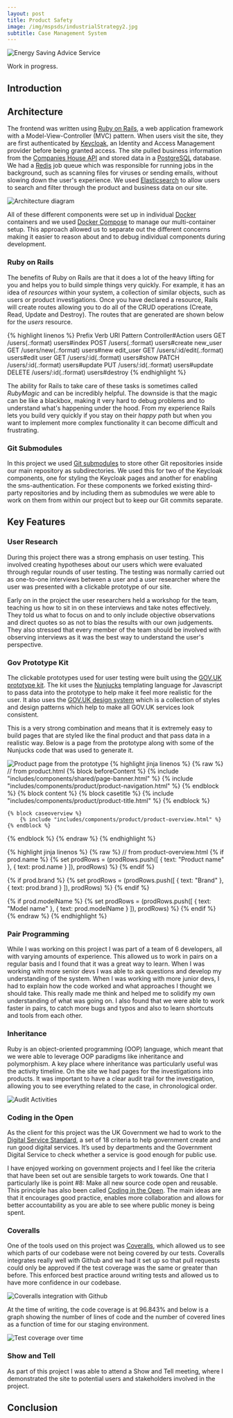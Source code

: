 ```yaml
---
layout: post
title: Product Safety
image: /img/mspsds/industrialStrategy2.jpg
subtitle: Case Management System
---
```


![Energy Saving Advice Service](/img/mspsds/beisHeader.jpg)


Work in progress.

## Introduction

<!-- Also a BEIS project

I actually worked on another BEIS project in between (SME), the bench stuff (google maps).

I was part of a team building a case management system for the Office for Product Safety and Standards (OPSS) which is part of the Government Department for Business, Energy and Industrial Strategy (BEIS). This work was in preparation for when the UK leaves the European Union in March 2019.


to help the UK prepare to leave the 


Brexit project

Large team, 2xUR, 2xDUX, scrum master, project manager, product owner, tl, 6xdevs, tester.
Large team, understanding different roles and working together

Working offsite. -->



## Architecture

The frontend was written using [Ruby on Rails](https://rubyonrails.org/), a web application framework with a Model-View-Controller (MVC) pattern. When users visit the site, they are first authenticated by [Keycloak](https://www.keycloak.org/), an Identity and Access Management provider before being granted access. The site pulled business information from the [Companies House API](https://developer.companieshouse.gov.uk/api/docs/) and stored data in a [PostgreSQL](https://www.postgresql.org/) database. We had a [Redis](https://redis.io/) job queue which was responsible for running jobs in the background, such as scanning files for viruses or sending emails, without slowing down the user's experience.  We used [Elasticsearch](https://www.elastic.co/) to allow users to search and filter through the product and business data on our site.

![Architecture diagram](/img/mspsds/architecture.png)

All of these different components were set up in individual [Docker](https://www.docker.com/) containers and we used [Docker Compose](https://docs.docker.com/compose/overview/) to manage our multi-container setup. This approach allowed us to separate out the different concerns making it easier to reason about and to debug individual components during development.


### Ruby on Rails
The benefits of Ruby on Rails are that it does a lot of the heavy lifting for you and helps you to build simple things very quickly. For example, it has an idea of _resources_ within your system, a collection of similar objects, such as users or product investigations. Once you have declared a resource, Rails will create routes allowing you to do all of the CRUD operations (Create, Read, Update and Destroy). The routes that are generated are shown below for the _users_ resource.

{% highlight linenos %}
       Prefix Verb          URI Pattern                    Controller#Action
        users GET           /users(.:format)               users#index
              POST          /users(.:format)               users#create
     new_user GET           /users/new(.:format)           users#new
    edit_user GET           /users/:id/edit(.:format)      users#edit
         user GET           /users/:id(.:format)           users#show
              PATCH         /users/:id(.:format)           users#update
              PUT           /users/:id(.:format)           users#update
              DELETE        /users/:id(.:format)           users#destroy
{% endhighlight %}

The ability for Rails to take care of these tasks is sometimes called _RubyMagic_ and can be incredibly helpful. The downside is that the magic can be like a blackbox, making it very hard to debug problems and to understand what's happening under the hood. From my experience Rails lets you build very quickly if you stay on their _happy path_ but when you want to implement more complex functionality it can become difficult and frustrating.


### Git Submodules

In this project we used [Git submodules](https://git-scm.com/book/en/v2/Git-Tools-Submodules) to store other Git repositories inside our main repository as subdirectories. We used this for two of the Keycloak components, one for styling the Keycloak pages and another for enabling the sms-authentication. For these components we forked existing third-party repositories and by including them as submodules we were able to work on them from within our project but to keep our Git commits separate.


## Key Features

### User Research

During this project there was a strong emphasis on user testing. This involved creating hypotheses about our users which were evaluated through regular rounds of user testing. The testing was normally carried out as one-to-one interviews between a user and a user researcher where the user was presented with a clickable prototype of our site.

Early on in the project the user researchers held a workshop for the team, teaching us how to sit in on these interviews and take notes effectively. They told us what to focus on and to only include objective observations and direct quotes so as not to bias the results with our own judgements. They also stressed that every member of the team should be involved with observing interviews as it was the best way to understand the user's perspective.

<!-- After the workshop I was able to sit in multiple interviews and I learnt 

then holding interviews where we would present the users with prototypes, then we would evaluate the results and use the learnings to improve the site before it went into production code.

Users first - one of the msost important things I learnt on this project
JIRA board of user stories
User research sessions
Rapid cycle of UR/UX/Dev -->

### Gov Prototype Kit

The clickable prototypes used for user testing were built using the [GOV.UK prototype kit](https://govuk-prototype-kit.herokuapp.com/docs). The kit uses the [Nunjucks](https://mozilla.github.io/nunjucks/templating.html) templating language for Javascript to pass data into the prototype to help make it feel more realistic for the user. It also uses the [GOV.UK design system](https://design-system.service.gov.uk/) which is a collection of styles and design patterns which help to make all GOV.UK services look consistent.

This is a very strong combination and means that it is extremely easy to build pages that are styled like the final product and that pass data in a realistic way. Below is a page from the prototype along with some of the Nunjucks code that was used to generate it.

![Product page from the prototype](/img/mspsds/productPage.png)
{% highlight jinja linenos %}
{% raw %}
// from product.html
{% block beforeContent %}
    {% include "includes/components/shared/page-banner.html" %}
    {% include "includes/components/product/product-navigation.html" %}
{% endblock %}
{% block content %}
    {% block casetitle %}
        {% include "includes/components/product/product-title.html" %}
    {% endblock %}

    {% block caseoverview %}
        {% include "includes/components/product/product-overview.html" %}
    {% endblock %}
{% endblock %}
{% endraw %}
{% endhighlight %}

{% highlight jinja linenos %}
{% raw %}
// from product-overview.html
 {% if prod.name %}
      {% set prodRows = (prodRows.push([
            { text: "Product name" },
            { text: prod.name  }
      ]), prodRows) %}
  {% endif %}

  {% if prod.brand %}
      {% set prodRows = (prodRows.push([
            { text: "Brand" },
            { text: prod.brand  }
      ]), prodRows) %}
  {% endif %}

  {% if prod.modelName %}
      {% set prodRows = (prodRows.push([
                { text: "Model name" },
                { text: prod.modelName  }
      ]), prodRows) %}
  {% endif %}
{% endraw %}
{% endhighlight %}

### Pair Programming

While I was working on this project I was part of a team of 6 developers, all with varying amounts of experience. This allowed us to work in pairs on a regular basis and I found that it was a great way to learn. When I was working with more senior devs I was able to ask questions and develop my understanding of the system. When I was working with more junior devs, I had to explain how the code worked and what approaches I thought we should take. This really made me think and helped me to solidify my own understanding of what was going on. I also found that we were able to work faster in pairs, to catch more bugs and typos and also to learn shortcuts and tools from each other.

### Inheritance

Ruby is an object-oriented programming (OOP) language, which meant that we were able to leverage OOP paradigms like inheritance and polymorphism. A key place where inheritance was particularly useful was the activity timeline. On the site we had pages for the investigations into products. It was important to have a clear audit trail for the investigation, allowing you to see everything related to the case, in chronological order.

![Audit Activities](/img/mspsds/auditActivities.png)

<!-- Code snippet to show inheritance -->

### Coding in the Open

As the client for this project was the UK Government we had to work to the [Digital Service Standard](https://www.gov.uk/service-manual/service-standard), a set of 18 criteria to help government create and run good digital services. It’s used by departments and the Government Digital Service to check whether a service is good enough for public use.

I have enjoyed working on government projects and I feel like the criteria that have been set out are sensible targets to work towards. One that I particularly like is point #8: Make all new source code open and reusable. This principle has also been called [Coding in the Open](https://gds.blog.gov.uk/2017/09/04/the-benefits-of-coding-in-the-open/). The main ideas are that it encourages good practice, enables more collaboration and allows for better accountability as you are able to see where public money is being spent.


### Coveralls

One of the tools used on this project was [Coveralls](https://coveralls.io/), which allowed us to see which parts of our codebase were not being covered by our tests. Coveralls integrates really well with Github and we had it set up so that pull requests could only be approved if the test coverage was the same or greater than before. This enforced best practice around writing tests and allowed us to have more confidence in our codebase. 

![Coveralls integration with Github](/img/mspsds/testCoverage2.png)

At the time of writing, the code coverage is at 96.843% and below is a graph showing the number of lines of code and the number of covered lines as a function of time for our staging environment. 

![Test coverage over time](/img/mspsds/testCoverage.png)

### Show and Tell

As part of this project I was able to attend a Show and Tell meeting, where I demonstrated the site to potential users and stakeholders involved in the project. 



## Conclusion


 

